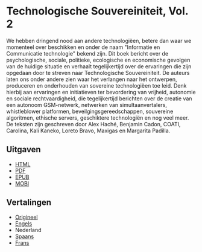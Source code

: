 # Technologische Souvereiniteit, Vol. 2

We hebben dringend nood aan andere technologiëen, betere dan waar we momenteel over beschikken en onder de naam "Informatie en Communicatie technologie" bekend zijn.
Dit boek bericht over de psychologische, sociale, politieke, ecologische en economische gevolgen van de huidige situatie en verhaalt tegelijkertijd over de ervaringen die zijn opgedaan door te streven naar Technologische Souvereiniteit.
De auteurs laten ons onder andere zien waar het verlangen naar het ontwerpen, produceren en onderhouden van sovereine technologiëen toe leid.
Denk hierbij aan ervaringen en initiatieven ter bevordering van vrijheid, autonomie en sociale rechtvaardigheid, die tegelijkertijd berichten over de creatie van een autonoom GSM-netwerk, netwerken van simultaanvertalers, whistleblower platformen, beveilgingsgereedschappen, souvereine algoritmen, ethische servers, geschiktere technologiën en nog veel meer. 
De teksten zijn geschreven door Alex Haché, Benjamin Cadon, COATI, Carolina, Kali Kaneko, Loreto Bravo, Maxigas en Margarita Padilla.

## Uitgaven

* [HTML](https://sobtec.gitbooks.io/sobtec2/content/nl/)
* [PDF](https://sobtec.gitbooks.io/sobtec2/releases/web/sobtech2-NL-with-covers-web-150dpi-2018-01-10-v2.pdf)
* [EPUB](https://sobtec.gitbooks.io/sobtec2/releases/latest/sobtec2_nl.epub)
* [MOBI](https://sobtec.gitbooks.io/sobtec2/releases/latest/sobtec2_nl.mobi)

## Vertalingen

* [Origineel](https://sobtec.gitbooks.io/sobtec2/content/or/)
* [Engels](https://sobtec.gitbooks.io/sobtec2/content/en/)
* Nederland
* [Spaans](https://sobtec.gitbooks.io/sobtec2/content/es/)
* [Frans](https://sobtec.gitbooks.io/sobtec2/content/fr/)

